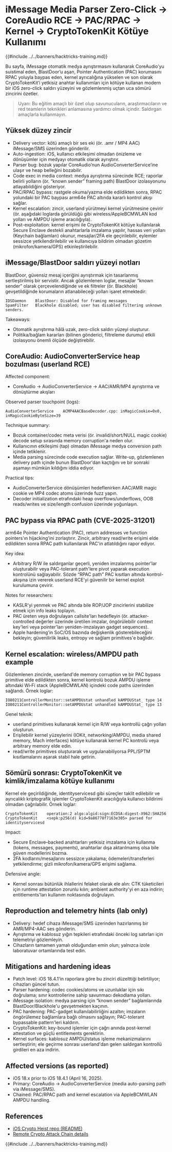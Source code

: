 # iMessage Media Parser Zero-Click → CoreAudio RCE → PAC/RPAC → Kernel → CryptoTokenKit Kötüye Kullanımı

{{#include ../../banners/hacktricks-training.md}}

Bu sayfa, iMessage otomatik medya ayrıştırmasını kullanarak CoreAudio’yu suistimal eden, BlastDoor’u aşan, Pointer Authentication (PAC) korumasını RPAC yoluyla baypas eden, kernel ayrıcalığına yükselen ve son olarak CryptoTokenKit’i yetkisiz anahtar kullanımları için kötüye kullanan modern bir iOS zero-click saldırı yüzeyini ve gözlemlenmiş uçtan uca sömürü zincirini özetler.

> Uyarı: Bu eğitim amaçlı bir özet olup savunucuların, araştırmacıların ve red teamlerin teknikleri anlamasına yardımcı olmak içindir. Saldırgan amaçlarla kullanmayın.

## Yüksek düzey zincir

- Delivery vector: kötü amaçlı bir ses eki (ör. .amr / MP4 AAC) iMessage/SMS üzerinden gönderilir.
- Auto-ingestion: iOS, kullanıcı etkileşimi olmadan önizleme ve dönüşümler için medyayı otomatik olarak ayrıştırır.
- Parser bug: bozuk yapılar CoreAudio’nun AudioConverterService’ine ulaşır ve heap belleğini bozabilir.
- Code exec in media context: medya ayrıştırma sürecinde RCE; raporlar belirli yolların (ör. “known sender” framing path) BlastDoor izolasyonunu atlayabildiğini gösteriyor.
- PAC/RPAC bypass: rastgele okuma/yazma elde edildikten sonra, RPAC yolundaki bir PAC baypası arm64e PAC altında kararlı kontrol akışı sağlar.
- Kernel escalation: zincir, userland yürütmeyi kernel yürütmesine çevirir (ör. aşağıdaki loglarda görüldüğü gibi wireless/AppleBCMWLAN kod yolları ve AMPDU işleme aracılığıyla).
- Post-exploitation: kernel erişimi ile CryptoTokenKit kötüye kullanılarak Secure Enclave destekli anahtarlarla imzalama yapılır, hassas veri yolları (Keychain bağlamları) okunur, mesajlar/2FA ele geçirilebilir, eylemler sessizce yetkilendirilebilir ve kullanıcıya bildirim olmadan gözetim (mikrofon/kamera/GPS) etkinleştirilebilir.

## iMessage/BlastDoor saldırı yüzeyi notları

BlastDoor, güvensiz mesaj içeriğini ayrıştırmak için tasarlanmış sertleştirilmiş bir servistir. Ancak gözlemlenen loglar, mesajlar “known sender” olarak çerçevelendiğinde ve ek filtreler (ör. Blackhole) gevşetildiğinde korumaların atlanabileceği yolları işaret etmektedir:
```text
IDSDaemon    BlastDoor: Disabled for framing messages
SpamFilter   Blackhole disabled; user has disabled filtering unknown senders.
```
Takeaways:
- Otomatik ayrıştırma hâlâ uzak, zero-click saldırı yüzeyi oluşturur.
- Politika/bağlam kararları (bilinen gönderici, filtreleme durumu) etkili izolasyonu önemli ölçüde değiştirebilir.

## CoreAudio: AudioConverterService heap bozulması (userland RCE)

Affected component:
- CoreAudio → AudioConverterService → AAC/AMR/MP4 ayrıştırma ve dönüştürme akışları

Observed parser touchpoint (logs):
```text
AudioConverterService    ACMP4AACBaseDecoder.cpp: inMagicCookie=0x0, inMagicCookieByteSize=39
```
Technique summary:
- Bozuk container/codec meta verisi (ör. invalid/short/NULL magic cookie) decode setup sırasında memory corruption'a neden olur.
- Kullanıcının etkileşimi (tap) olmadan iMessage medya conversion path içinde tetiklenir.
- Media parsing sürecinde code execution sağlar. Write-up, gözlemlenen delivery path içinde bunun BlastDoor'dan kaçtığını ve bir sonraki aşamayı mümkün kıldığını iddia ediyor.

Practical tips:
- AudioConverterService dönüşümleri hedeflenirken AAC/AMR magic cookie ve MP4 codec atoms üzerinde fuzz yapın.
- Decoder initialization etrafındaki heap overflows/underflows, OOB reads/writes ve size/length confusion üzerinde yoğunlaşın.

## PAC bypass via RPAC path (CVE-2025-31201)

arm64e Pointer Authentication (PAC), return addresses ve function pointers'ın hijacking'ini zorlaştırır. Zincir, arbitrary read/write erişimi elde edildikten sonra RPAC path kullanılarak PAC'in atlatıldığını rapor ediyor.

Key idea:
- Arbitrary R/W ile saldırganlar geçerli, yeniden imzalanmış pointer'lar oluşturabilir veya PAC-tolerant path'lere pivot yaparak execution kontrolünü sağlayabilir. Sözde “RPAC path” PAC kısıtları altında kontrol-akışına izin vererek userland RCE'yi güvenilir bir kernel exploit kurulumuna çevirir.

Notes for researchers:
- KASLR'yi yenmek ve PAC altında bile ROP/JOP zincirlerini stabilize etmek için info leaks toplayın.
- PAC üreten veya doğrulayan callsite'ları hedefleyin (ör. attacker-controlled değerler üzerinde üretilen imzalar, öngörülebilir context key'leri veya pointer'ları yeniden-imzalayan gadget sequences).
- Apple hardening'in SoC/OS bazında değişkenlik gösterebileceğini bekleyin; güvenilirlik leaks, entropy ve sağlam primitives'e bağlıdır.

## Kernel escalation: wireless/AMPDU path example

Gözlemlenen zincirde, userland'de memory corruption ve bir PAC bypass primitive elde edildikten sonra, kernel kontrolü bozuk AMPDU işleme altındaki Wi‑Fi stack (AppleBCMWLAN) içindeki code paths üzerinden sağlandı. Örnek loglar:
```text
IO80211ControllerMonitor::setAMPDUstat unhandled kAMPDUStat_ type 14
IO80211ControllerMonitor::setAMPDUstat unhandled kAMPDUStat_ type 13
```
Genel teknik:
- userland primitives kullanarak kernel için R/W veya kontrollü çağrı yolları oluşturun.
- Erişilebilir kernel yüzeylerini (IOKit, networking/AMPDU, media shared memory, Mach interfaces) kötüye kullanarak kernel PC kontrolü veya arbitrary memory elde edin.
- read/write primitives oluşturarak ve uygulanabiliyorsa PPL/SPTM kısıtlamalarını aşarak stabil hale getirin.

## Sömürü sonrası: CryptoTokenKit ve kimlik/imzalama kötüye kullanımı

Kernel ele geçirildiğinde, identityservicesd gibi süreçler taklit edilebilir ve ayrıcalıklı kriptografik işlemler CryptoTokenKit aracılığıyla kullanıcı bildirimi olmadan çağrılabilir. Örnek loglar:
```text
CryptoTokenKit    operation:2 algo:algid:sign:ECDSA:digest-X962:SHA256
CryptoTokenKit    <sepk:p256(d) kid=9a86778f7163e305> parsed for identityservicesd
```
Impact:
- Secure Enclave–backed anahtarları yetkisiz imzalama için kullanma (tokens, messages, payments), anahtarlar dışa aktarılmamış olsa bile güven modellerini bozma.
- 2FA kodlarını/mesajlarını sessizce yakalama; ödemeleri/transferleri yetkilendirme; gizli mikrofon/kamera/GPS erişimi sağlama.

Defensive angle:
- Kernel sonrası bütünlük ihlallerini felaket olarak ele alın: CTK tüketicileri için runtime attestation zorunlu kılın; ambient authority'yi en aza indirin; entitlements'ları kullanım noktasında doğrulayın.

## Reproduction and telemetry hints (lab only)

- Delivery: hedef cihaza iMessage/SMS üzerinden hazırlanmış bir AMR/MP4-AAC ses gönderin.
- Ayrıştırma ve kablosuz yığın tepkileri etrafındaki önceki log satırları için telemetriyi gözlemleyin.
- Cihazların tamamen yamalı olduğundan emin olun; yalnızca izole laboratuvar ortamlarında test edin.

## Mitigations and hardening ideas

- Patch level: iOS 18.4.1'in raporlara göre bu zinciri düzelttiği belirtiliyor; cihazları güncel tutun.
- Parser hardening: codec cookies/atoms ve uzunluklar için sıkı doğrulama; sınır kontrollerine sahip savunmacı dekodlama yolları.
- iMessage isolation: medya parsing için “known sender” bağlamlarında BlastDoor/Blackhole'u gevşetmekten kaçının.
- PAC hardening: PAC-gadget kullanılabilirliğini azaltın; imzaların öngörülemez bağlamlara bağlı olmasını sağlayın; PAC-tolerant bypassable pattern'leri kaldırın.
- CryptoTokenKit: key-bound işlemler için çağrı anında post-kernel attestation ve güçlü entitlements gerektirin.
- Kernel surfaces: kablosuz AMPDU/status işleme mekanizmalarını sertleştirin; ele geçirme sonrası userland'dan gelen saldırgan kontrollü girdileri en aza indirin.

## Affected versions (as reported)

- iOS 18.x prior to iOS 18.4.1 (April 16, 2025).
- Primary: CoreAudio → AudioConverterService (media auto-parsing path via iMessage/SMS).
- Chained: PAC/RPAC path and kernel escalation via AppleBCMWLAN AMPDU handling.

## References

- [iOS Crypto Heist repo (README)](https://github.com/JGoyd/iOS-Attack-Chain-CVE-2025-31200-CVE-2025-31201)
- [Remote Crypto Attack Chain details](https://github.com/JGoyd/iOS-Attack-Chain-CVE-2025-31200-CVE-2025-31201/blob/main/Remote%20Crypto%20Attack%20Chain%20.md)

{{#include ../../banners/hacktricks-training.md}}
